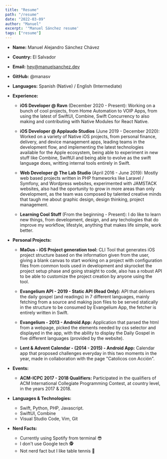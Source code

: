 ```yaml
---
title: "Resume"
path: "/resume"
date: "2022-03-09"
author: "Manuel"
excerpt: '"Manuel Sánchez resume'
tags: ["resume"]
---
```


* **Name:** Manuel Alejandro Sánchez Chávez
* **Country:** El Salvador
* **Email:** hey@manuelsanchez.dev
* **GitHub:** @manasv
* **Languages:** Spanish (Native) / English (Intermediate)

* **Experience:**
    * **iOS Developer @ Ravn** (December 2020 - Present): Working on a bunch of cool projects, from Home Automation to VOIP Apps, from using the latest of SwiftUI, Combine, Swift Concurrency to also making and contributing with Native Modules for React Native.
    
    * **iOS Developer @ Applaudo Studios** (June 2019 - December 2020): Worked on a variety of Native iOS projects, from personal finance, delivery, and device management apps, leading teams in the development flow, and implementing the latest technologies available for the Apple ecosystem, being able to experiment in new stuff like Combine, SwiftUI and being able to evolve as the swift language does, writting internal tools entirely in Swift.

    * **Web Developer @ The Lab Studio** (April 2016 - June 2019): Mostly web based projects written in PHP frameworks like Laravel / Symfony, and Wordpress websites, experimented with JAMSTACK websites, also had the oportunity to grow in more areas than only development, as the team was composed by talented creative minds that taugh me about graphic design, design thinking, project management.

    * **Learning Cool Stuff** (From the beginning - Present): I do like to learn new things, from development, design, and any techologies that do improve my workflow, lifestyle, anything that makes life simple, work better.

* **Personal Projects:**
    * **MaGus - iOS Project generation tool:** CLI Tool that generates iOS project structure based on the information given from the user, giving a blank canvas to start working on a project with configuration files from common tools used in development and skyrocket the project setup phase and going straight to code, also has a robust API to be able to customize the project creation by anyone using the tool.

    * **Evangelium API - 2019 - Static API (Read Only):** API that delivers the daily gospel (and readings) in 7 different languages, mainly fetching from a source and making json files to be served statically in the structure to be consumed by Evangelium App, the fetcher is entirely written in Swift.

    * **Evangelium - 2013 - Android App:** Application that parsed the html from a webpage, picked the elements needed by css selector and displayed in the app, with the ability
    to display the Daily Gospel in five different languages (provided by the website).

    * **Lent & Advent Calendar - (2014 - 2015) - Android App:** Calendar app that proposed challenges everyday in this two moments in the year, made in collaboration with the page "Catolicos con Acción".

* **Events:**
    * **ACM-ICPC 2017 - 2018 Qualifiers:** Participated in the qualifiers of ACM International Collegiate Programming Contest, at country level, in the years 2017 & 2018.

* **Languages & Technologies:**
    * Swift, Python, PHP, Javascript.
    * SwiftUI, Combine
    * Visual Studio Code, Vim, Git

* **Nerd Facts:**
    * Currently using Spotify from terminal 😎
    * I don't use Google tech 🕵️
    * Not nerd fact but I like table tennis 🏓
